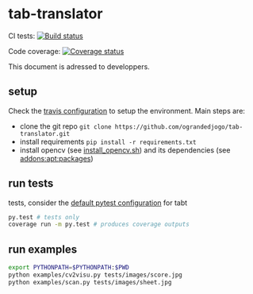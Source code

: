 # tab-translator

CI tests: [![Build status](https://travis-ci.org/ograndedjogo/tab-translator.svg)](https://travis-ci.org/ograndedjogo/tab-translator/builds)

Code coverage: [![Coverage status](https://coveralls.io/repos/ograndedjogo/tab-translator/badge.svg?branch=develop&service=github)](https://coveralls.io/github/ograndedjogo/tab-translator)

This document is adressed to developpers.

## setup

Check the [travis configuration](.travis.yml) to setup the environment.
Main steps are:
 - clone the git repo `git clone https://github.com/ograndedjogo/tab-translator.git`
 - install requirements `pip install -r requirements.txt`
 - install opencv (see [install_opencv.sh](install_opencv.sh)) and its
   dependencies (see [addons:apt:packages](.travis.yml))

## run tests

tests, consider the [default pytest configuration](pytest.ini) for tabt
``` bash
py.test # tests only
coverage run -m py.test # produces coverage outputs
```

## run examples

``` bash
export PYTHONPATH=$PYTHONPATH:$PWD
python examples/cv2visu.py tests/images/score.jpg
python examples/scan.py tests/images/sheet.jpg
```
